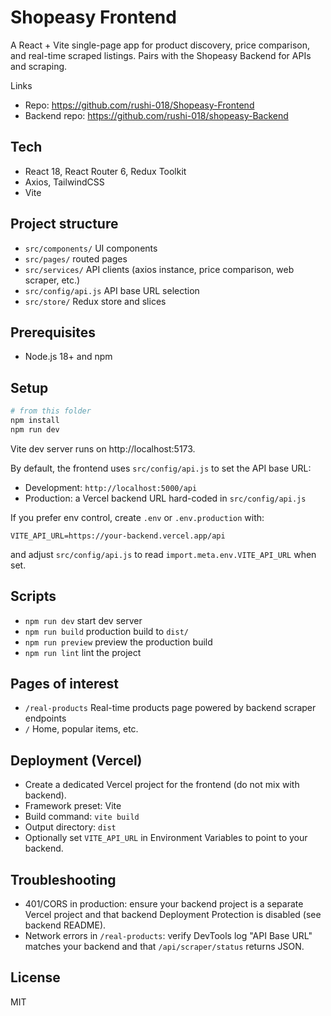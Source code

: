 # Shopeasy Frontend

A React + Vite single-page app for product discovery, price comparison, and real-time scraped listings. Pairs with the Shopeasy Backend for APIs and scraping.

Links
- Repo: https://github.com/rushi-018/Shopeasy-Frontend
- Backend repo: https://github.com/rushi-018/shopeasy-Backend

## Tech
- React 18, React Router 6, Redux Toolkit
- Axios, TailwindCSS
- Vite

## Project structure
- `src/components/` UI components
- `src/pages/` routed pages
- `src/services/` API clients (axios instance, price comparison, web scraper, etc.)
- `src/config/api.js` API base URL selection
- `src/store/` Redux store and slices

## Prerequisites
- Node.js 18+ and npm

## Setup
```bash
# from this folder
npm install
npm run dev
```
Vite dev server runs on http://localhost:5173.

By default, the frontend uses `src/config/api.js` to set the API base URL:
- Development: `http://localhost:5000/api`
- Production: a Vercel backend URL hard-coded in `src/config/api.js`

If you prefer env control, create `.env` or `.env.production` with:
```
VITE_API_URL=https://your-backend.vercel.app/api
```
and adjust `src/config/api.js` to read `import.meta.env.VITE_API_URL` when set.

## Scripts
- `npm run dev` start dev server
- `npm run build` production build to `dist/`
- `npm run preview` preview the production build
- `npm run lint` lint the project

## Pages of interest
- `/real-products` Real-time products page powered by backend scraper endpoints
- `/` Home, popular items, etc.

## Deployment (Vercel)
- Create a dedicated Vercel project for the frontend (do not mix with backend).
- Framework preset: Vite
- Build command: `vite build`
- Output directory: `dist`
- Optionally set `VITE_API_URL` in Environment Variables to point to your backend.

## Troubleshooting
- 401/CORS in production: ensure your backend project is a separate Vercel project and that backend Deployment Protection is disabled (see backend README).
- Network errors in `/real-products`: verify DevTools log "API Base URL" matches your backend and that `/api/scraper/status` returns JSON.

## License
MIT
